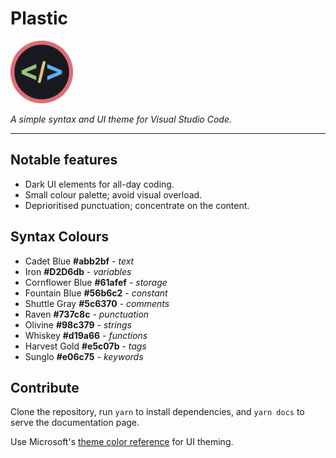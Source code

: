 # Plastic

<img src="images/icon.png" width="100" height="100" alt="Logo">

_A simple syntax and UI theme for Visual Studio Code._

---

## Notable features

* Dark UI elements for all-day coding.
* Small colour palette; avoid visual overload.
* Deprioritised punctuation; concentrate on the content.

## Syntax Colours

* Cadet Blue **#abb2bf** - _text_
* Iron **#D2D6db** - _variables_
* Cornflower Blue **#61afef** - _storage_
* Fountain Blue **#56b6c2** - _constant_
* Shuttle Gray **#5c6370** - _comments_
* Raven **#737c8c** - _punctuation_
* Olivine **#98c379** - _strings_
* Whiskey **#d19a66** - _functions_
* Harvest Gold **#e5c07b** - _tags_
* Sunglo **#e06c75** - _keywords_

## Contribute

Clone the repository, run `yarn` to install dependencies, and `yarn docs` to serve the documentation page.

Use Microsoft's [theme color reference](https://code.visualstudio.com/docs/getstarted/theme-color-reference) for UI theming.
